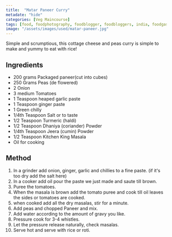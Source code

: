 ```yaml
---
title:  "Matar Paneer Curry"
metadate: "hide"
categories: [Veg Maincourse]
tags: [food, foodphotography, foodblogger, foodbloggers, india, foodgasm, indianfood, love, foodcoma, foodporn,indiancooking, indianrecipe, foodlovers, indianfood, indianfoodbloggers, foodiesofinstagram, foodlove, indian, indiancouple, eatlocal, eathealthy, eatwell, desifood, trending, tasty, taste, yummyinmytummy, foodie, instafood, instafoodie, foodstagram, instagood, passionatepaprika, foodblog, easy, indian, recipe, mothersrecipe, cooking, easycooking, easyrecipe, simple, simplefood ]
image: "/assets/images/used/matar-paneer.jpg"
---
```


Simple and scrumptious, this cottage cheese and peas curry is simple to make and yummy to eat with rice!

## Ingredients

- 200 grams Packaged paneer(cut into cubes)
- 250 Grams Peas (de flowered)
- 2 Onion
- 3 medium Tomatoes
- 1 Teaspoon heaped garlic paste
- 1 Teaspoon ginger paste
- 1 Green chilly
- 1/4th Teaspoon Salt or to taste
- 1/2 Teaspoon Turmeric (haldi)
- 1/2 Teaspoon Dhaniya (coriander) Powder
- 1/4th Teaspoon Jeera (cumin) Powder
- 1/2 Teaspoon Kitchen King Masala
- Oil for cooking

## Method

1. In a grinder add onion, ginger, garlic and chillies to a fine paste. (if it's too dry add the salt here)
2. In a cooker add oil pour the paste we just made and saute till brown.
3. Puree the tomatoes.
4. When the masala is brown add the tomato puree and cook till oil leaves the sides or tomatoes are cooked.
5. when cooked add all the dry masalas, stir for a minute.
6. Add peas and chopped Paneer and mix.
7. Add water according to the amount of gravy you like. 
8. Pressure cook for 3-4 whistles. 
9. Let the pressure release naturally, check masalas. 
10. Serve hot and serve with rice or roti. 

